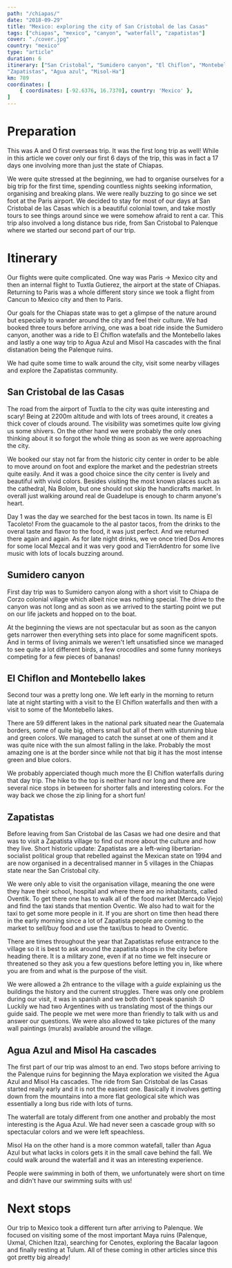 ```yaml
---
path: "/chiapas/"
date: "2018-09-29"
title: "Mexico: exploring the city of San Cristobal de las Casas"
tags: ["chiapas", "mexico", "canyon", "waterfall", "zapatistas"]
cover: "./cover.jpg"
country: "mexico"
type: "article"
duration: 6
itinerary: ["San Cristobal", "Sumidero canyon", "El Chiflon", "Montebello lakes",
"Zapatistas", "Agua azul", "Misol-Ha"]
km: 789
coordinates: [
    { coordinates: [-92.6376, 16.7370], country: 'Mexico' },
]
---
```


# Preparation

This was A and O first overseas trip. It was the first long trip as well! While in this article we cover only our first 6 days of the trip, this was in fact a 17 days one involving more than just the state of Chiapas.

We were quite stressed at the beginning, we had to organise ourselves for a big trip for the first time, spending countless nights seeking information, organising and breaking plans. We were really buzzing to go since we set foot at the Paris airport. We decided to stay for most of our days at San Cristobal de las Casas which is a beautiful colonial town, and take mostly tours to see things around since we were somehow afraid to rent a car. This trip also involved a long distance bus ride, from San Cristobal to Palenque where we started our second part of our trip.

# Itinerary

Our flights were quite complicated. One way was Paris -> Mexico city and then an internal flight to Tuxtla Gutierez, the airport at the state of Chiapas. Returning to Paris was a whole different story since we took a flight from Cancun to Mexico city and then to Paris.

Our goals for the Chiapas state was to get a glimpse of the nature around but especially to wander around the city and feel their culture. We had booked three tours before arriving, one was a boat ride inside the Sumidero canyon, another was a ride to El Chiflon watefalls and the Montebello lakes and lastly a one way trip to Agua Azul and Misol Ha cascades with the final distanation being the Palenque ruins.

We had quite some time to walk around the city, visit some nearby villages and explore the Zapatistas community.

## San Cristobal de las Casas

The road from the airport of Tuxtla to the city was quite interesting and scary! Being at 2200m altitude and with lots of trees around, it creates a thick cover of clouds around. The visibility was sometimes quite low giving us some shivers. On the other hand we were probably the only ones thinking about it so forgot the whole thing as soon as we were approaching the city.

We booked our stay not far from the historic city center in order to be able to move around on foot and explore the market and the pedestrian streets quite easily. And it was a good choice since the city center is lively and beautiful with vivid colors. Besides visiting the most known places such as the cathedral, Na Bolom, but one should not skip the handicrafts market. In overall just walking around real de Guadelupe is enough to charm anyone's heart.

Day 1 was the day we searched for the best tacos in town. Its name is El Tacoleto! From the guacamole to the al pastor tacos, from the drinks to the overal taste and flavor to the food, it was just perfect. And we returned there again and again. As for late night drinks, we ve once tried Dos Amores for some local Mezcal and it was very good and TierrAdentro for some live music with lots of locals buzzing around.

## Sumidero canyon

First day trip was to Sumidero canyon along with a short visit to Chiapa de Corzo colonial village which albeit nice was nothing special. The drive to the canyon was not long and as soon as we arrived to the starting point we put on our life jackets and hopped on to the boat.

At the beginning the views are not spectacular but as soon as the canyon gets narrower then everything sets into place for some magnificent spots. And in terms of living animals we weren't left unsatisfied since we managed to see quite a lot different birds, a few crocodiles and some funny monkeys competing for a few pieces of bananas!

## El Chiflon and Montebello lakes

Second tour was a pretty long one. We left early in the morning to return late at night starting with a visit to the El Chiflon waterfalls and then with a visit to some of the Montebello lakes.

There are 59 different lakes in the national park situated near the Guatemala borders, some of quite big, others small but all of them with stunning blue and green colors. We managed to catch the sunset at one of them and it was quite nice with the sun almost falling in the lake. Probably the most amazing one is at the border since while not that big it has the most intense green and blue colors.

We probably apperciated though much more the El Chiflon waterfalls during that day trip. The hike to the top is neither hard nor long and there are several nice stops in between for shorter falls and interesting colors. For the way back we chose the zip lining for a short fun!

## Zapatistas

Before leaving from San Cristobal de las Casas we had one desire and that was to visit a Zapatista village to find out more about the culture and how they live. Short historic update: Zapatistas are a left-wing libertarian-socialist political group that rebelled against the Mexican state on 1994 and are now organised in a decentralised manner in 5 villages in the Chiapas state near the San Cristobal city.

We were only able to visit the organisation village, meaning the one were they have their school, hospital and where there are no inhabitants, called Oventik. To get there one has to walk all of the food market (Mercado Viejo) and find the taxi stands that mention Oventic. We also had to wait for the taxi to get some more people in it. If you are short on time then head there in the early morning since a lot of Zapatista people are coming to the market to sell/buy food and use the taxi/bus to head to Oventic.

<tip title="Before heading to Oventic">
There are times throughout the year that Zapatistas refuse entrance to the village so it is best to ask around the zapatista shops in the city before heading there.
It is a military zone, even if at no time we felt insecure or threatened so they ask you a few questions before letting you in, like where you are from and what is the purpose of the visit.
</tip>

We were allowed a 2h entrance to the village with a *guide* explaining us the buildings the history and the current struggles. There was only one problem during our visit, it was in spanish and we both don't speak spanish :D Luckily we had two Argentines with us translating most of the things our guide said. The people we met were more than friendly to talk with us and answer our questions. We were also allowed to take pictures of the many wall paintings (murals) available around the village.

## Agua Azul and Misol Ha cascades

The first part of our trip was almost to an end. Two stops before arriving to the Palenque ruins for beginning the Maya exploration we visited the Agua Azul and Misol Ha cascades. The ride from San Cristobal de las Casas started really early and it is not the easiest one. Basically it involves getting down from the mountains into a more flat geological site which was essentially a long bus ride with lots of turns.

The waterfall are totaly different from one another and probably the most interesting is the Agua Azul. We had never seen a cascade group with so spectacular colors and we were left speachless.

Misol Ha on the other hand is a more common watefall, taller than Agua Azul but what lacks in colors gets it in the small cave behind the fall. We could walk around the waterfall and it was an interesting experience.

People were swimming in both of them, we unfortunately were short on time and didn't have our swimming suits with us!

# Next stops

Our trip to Mexico took a different turn after arriving to Palenque. We focused on visiting some of the most important Maya ruins (Palenque, Uxmal, Chichen Itza), searching for Cenotes, exploring the Bacalar lagoon and finally resting at Tulum. All of these coming in other articles since this got pretty big already!

